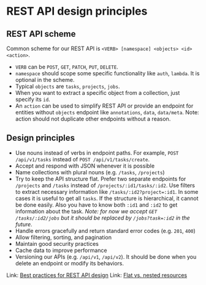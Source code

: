 # REST API design principles

## REST API scheme

Common scheme for our REST API is `<VERB> [namespace] <objects> <id> <action>`.
- `VERB` can be `POST`, `GET`, `PATCH`, `PUT`, `DELETE`.
- `namespace` should scope some specific functionality like `auth`, `lambda`.
  It is optional in the scheme.
- Typical `objects` are `tasks`, `projects`, `jobs`.
- When you want to extract a specific object from a collection, just specify its `id`.
- An `action` can be used to simplify REST API or provide an endpoint for entities
  without `objects` endpoint like `annotations`, `data`, `data/meta`. Note: action
  should not duplicate other endpoints without a reason.

## Design principles
- Use nouns instead of verbs in endpoint paths. For example,
`POST /api/v1/tasks` instead of `POST /api/v1/tasks/create`.
- Accept and respond with JSON whenever it is possible
- Name collections with plural nouns (e.g. `/tasks`, `/projects`)
- Try to keep the API structure flat. Prefer two separate endpoints
for `/projects` and `/tasks` instead of `/projects/:id1/tasks/:id2`. Use
filters to extract necessary information like `/tasks/:id2?project=:id1`.
In some cases it is useful to get all `tasks`. If the structure is
hierarchical, it cannot be done easily. Also you have to know both `:id1`
and `:id2` to get information about the task.
_Note: for now we accept `GET /tasks/:id2/jobs` but it should be replaced
by `/jobs?task=:id2` in the future_.
- Handle errors gracefully and return standard error codes (e.g. `201`, `400`)
- Allow filtering, sorting, and pagination
- Maintain good security practices
- Cache data to improve performance
- Versioning our APIs (e.g. `/api/v1`, `/api/v2`). It should be done when you
delete an endpoint or modify its behaviors.

Link: [Best practices for REST API design](https://stackoverflow.blog/2020/03/02/best-practices-for-rest-api-design/)
Link: [Flat vs. nested resources](https://stackoverflow.com/questions/20951419/what-are-best-practices-for-rest-nested-resources)
